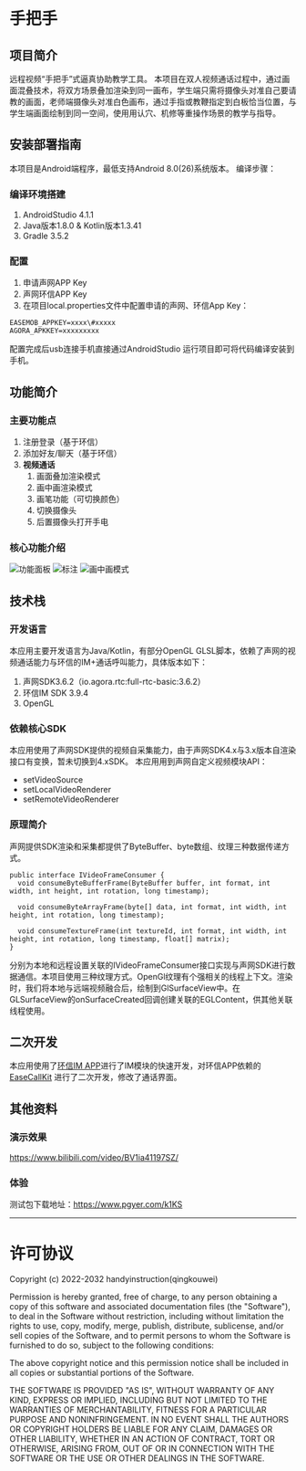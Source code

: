 # 手把手
## 项目简介
远程视频“手把手”式逼真协助教学工具。
本项目在双人视频通话过程中，通过画面混叠技术，将双方场景叠加渲染到同一画布，学生端只需将摄像头对准自己要请教的画面，老师端摄像头对准白色画布，通过手指或教鞭指定到白板恰当位置，与学生端画面绘制到同一空间，使用用认穴、机修等重操作场景的教学与指导。

## 安装部署指南
本项目是Android端程序，最低支持Android 8.0(26)系统版本。
编译步骤：
### 编译环境搭建
1. AndroidStudio 4.1.1
2. Java版本1.8.0 & Kotlin版本1.3.41
3. Gradle 3.5.2

### 配置
1. 申请声网APP Key
2. 声网环信APP Key
3. 在项目local.properties文件中配置申请的声网、环信App Key：

```
EASEMOB_APPKEY=xxxx\#xxxxx
AGORA_APKKEY=xxxxxxxxx
```
配置完成后usb连接手机直接通过AndroidStudio 运行项目即可将代码编译安装到手机。

## 功能简介
### 主要功能点
1. 注册登录（基于环信）
2. 添加好友/聊天（基于环信）
3. **视频通话**
   1. 画面叠加渲染模式
   2. 画中画渲染模式
   3. 画笔功能（可切换颜色）
   4. 切换摄像头
   5. 后置摄像头打开手电
### 核心功能介绍
![功能面板](https://mmbiz.qpic.cn/sz_mmbiz_jpg/MuMjFf2EKibF8gulraToONxSeFFymAOcFZGwWTKgn5Ou1fvNI29Oxvrtj9Dbxicvgia5VWD96KXnticILibEaVeZbYw/0?wx_fmt=jpeg)
![标注](https://mmbiz.qpic.cn/sz_mmbiz_jpg/MuMjFf2EKibF8gulraToONxSeFFymAOcFlchg7SFpyLo5eN5byQT1orxcobNeeVrfImG8YfjfsuibjTPO1f9lsPA/0?wx_fmt=jpeg)
![画中画模式](https://mmbiz.qpic.cn/sz_mmbiz_jpg/MuMjFf2EKibF8gulraToONxSeFFymAOcFIVghje4TY4m8nebWJicpIgJQLscJvEUUMrQIxFoVibm2BXiaWFeaNp8hw/0?wx_fmt=jpeg)
## 技术栈

### 开发语言
本应用主要开发语言为Java/Kotlin，有部分OpenGL GLSL脚本，依赖了声网的视频通话能力与环信的IM+通话呼叫能力，具体版本如下：
1. 声网SDK3.6.2（io.agora.rtc:full-rtc-basic:3.6.2）
2. 环信IM SDK 3.9.4
3. OpenGL

### 依赖核心SDK
本应用使用了声网SDK提供的视频自采集能力，由于声网SDK4.x与3.x版本自渲染接口有变换，暂未切换到4.xSDK。
本应用用到声网自定义视频模块API：
- setVideoSource
- setLocalVideoRenderer
- setRemoteVideoRenderer

### 原理简介
声网提供SDK渲染和采集都提供了ByteBuffer、byte数组、纹理三种数据传递方式。
```
public interface IVideoFrameConsumer {
  void consumeByteBufferFrame(ByteBuffer buffer, int format, int width, int height, int rotation, long timestamp);

  void consumeByteArrayFrame(byte[] data, int format, int width, int height, int rotation, long timestamp);

  void consumeTextureFrame(int textureId, int format, int width, int height, int rotation, long timestamp, float[] matrix);
}
```
分别为本地和远程设置关联的IVideoFrameConsumer接口实现与声网SDK进行数据通信。本项目使用三种纹理方式。OpenGl纹理有个强相关的线程上下文。渲染时，我们将本地与远端视频融合后，绘制到GlSurfaceView中。在GLSurfaceView的onSurfaceCreated回调创建关联的EGLContent，供其他关联线程使用。

## 二次开发
本应用使用了[环信IM APP](https://github.com/easemob/chat-android)进行了IM模块的快速开发，对环信APP依赖的[EaseCallKit](https://github.com/easemob/easecallkitui-android) 进行了二次开发，修改了通话界面。


## 其他资料
### 演示效果
https://www.bilibili.com/video/BV1ia41197SZ/

### 体验
测试包下载地址：https://www.pgyer.com/k1KS


---
# 许可协议
Copyright (c) 2022-2032 handyinstruction(qingkouwei)

Permission is hereby granted, free of charge, to any person obtaining a copy of
this software and associated documentation files (the "Software"), to deal in
the Software without restriction, including without limitation the rights to
use, copy, modify, merge, publish, distribute, sublicense, and/or sell copies of
the Software, and to permit persons to whom the Software is furnished to do so,
subject to the following conditions:

The above copyright notice and this permission notice shall be included in all
copies or substantial portions of the Software.

THE SOFTWARE IS PROVIDED "AS IS", WITHOUT WARRANTY OF ANY KIND, EXPRESS OR
IMPLIED, INCLUDING BUT NOT LIMITED TO THE WARRANTIES OF MERCHANTABILITY, FITNESS
FOR A PARTICULAR PURPOSE AND NONINFRINGEMENT. IN NO EVENT SHALL THE AUTHORS OR
COPYRIGHT HOLDERS BE LIABLE FOR ANY CLAIM, DAMAGES OR OTHER LIABILITY, WHETHER
IN AN ACTION OF CONTRACT, TORT OR OTHERWISE, ARISING FROM, OUT OF OR IN
CONNECTION WITH THE SOFTWARE OR THE USE OR OTHER DEALINGS IN THE SOFTWARE.
